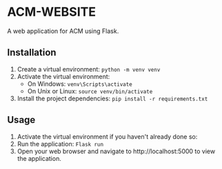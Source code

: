 # ACM-WEBSITE
A web application for ACM using Flask.

## Installation

1. Create a virtual environment: `python -m venv venv`
2. Activate the virtual environment:
    - On Windows: `venv\Scripts\activate`
    - On Unix or Linux: `source venv/bin/activate`
3. Install the project dependencies: `pip install -r requirements.txt`

## Usage

1. Activate the virtual environment if you haven't already done so:
2. Run the application: `Flask run`
3. Open your web browser and navigate to http://localhost:5000 to view the application.